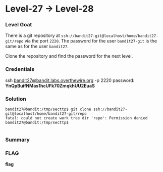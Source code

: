 # Level-27 -> Level-28

### Level Goat
There is a git repository at `ssh://bandit27-git@localhost/home/bandit27-git/repo` via the port `2220`. The password for the user `bandit27-git` is the same as for the user `bandit27`.

Clone the repository and find the password for the next level.
### Credentials
ssh bandit27@bandit.labs.overthewire.org -p 2220
password: **YnQpBuifNMas1hcUFk70ZmqkhUU2EuaS**
### Solution
```shell
bandit27@bandit:/tmp/secttp$ git clone ssh://bandit27-git@localhost/home/bandit27-git/repo
fatal: could not create work tree dir 'repo': Permission denied
bandit27@bandit:/tmp/secttp$ 


```
### Summary

### FLAG
**flag** 